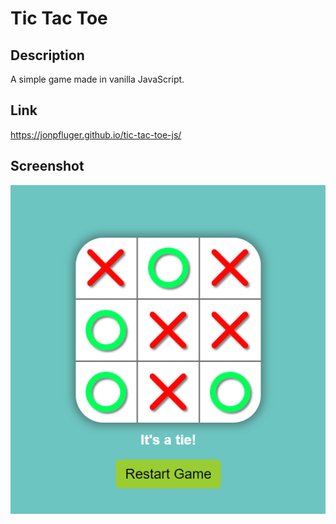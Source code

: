 # Tic Tac Toe

## Description
A simple game made in vanilla JavaScript.

## Link

https://jonpfluger.github.io/tic-tac-toe-js/

## Screenshot

![A screenshot of the webpage that allows a user to play Tic Tac Toe](./screenshot.png)